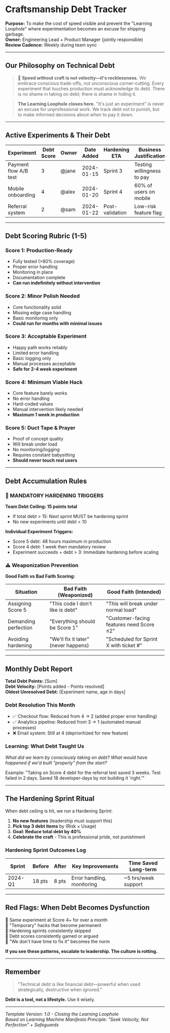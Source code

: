 # Craftsmanship Debt Tracker

**Purpose:** To make the cost of speed visible and prevent the "Learning Loophole" where experimentation becomes an excuse for shipping garbage.  
**Owner:** Engineering Lead + Product Manager (jointly responsible)  
**Review Cadence:** Weekly during team sync

---

## Our Philosophy on Technical Debt

> 🎯 **Speed without craft is not velocity—it's recklessness.** We embrace conscious trade-offs, not unconscious corner-cutting. Every experiment that touches production must acknowledge its debt. There is no shame in taking on debt; there is shame in hiding it.

> **The Learning Loophole closes here.** "It's just an experiment" is never an excuse for unprofessional work. We track debt not to punish, but to make informed decisions about when to pay it down.

---

## Active Experiments & Their Debt

| Experiment | Debt Score | Owner | Date Added | Hardening ETA | Business Justification |
|------------|------------|-------|------------|---------------|------------------------|
| Payment flow A/B test | 3 | @jane | 2024-01-15 | Sprint 3 | Testing willingness to pay |
| Mobile onboarding | 4 | @alex | 2024-01-20 | Sprint 4 | 60% of users on mobile |
| Referral system | 2 | @sam | 2024-01-22 | Post-validation | Low-risk feature flag |

---

## Debt Scoring Rubric (1-5)

### Score 1: Production-Ready

- Fully tested (>80% coverage)
- Proper error handling
- Monitoring in place
- Documentation complete
- **Can run indefinitely without intervention**

### Score 2: Minor Polish Needed

- Core functionality solid
- Missing edge case handling
- Basic monitoring only
- **Could run for months with minimal issues**

### Score 3: Acceptable Experiment

- Happy path works reliably
- Limited error handling
- Basic logging only
- Manual processes acceptable
- **Safe for 2-4 week experiment**

### Score 4: Minimum Viable Hack

- Core feature barely works
- No error handling
- Hard-coded values
- Manual intervention likely needed
- **Maximum 1 week in production**

### Score 5: Duct Tape & Prayer

- Proof of concept quality
- Will break under load
- No monitoring/logging
- Requires constant babysitting
- **Should never touch real users**

---

## Debt Accumulation Rules

### 🚨 MANDATORY HARDENING TRIGGERS

**Team Debt Ceiling: 15 points total**

- If total debt > 15: Next sprint MUST be hardening sprint
- No new experiments until debt < 10

**Individual Experiment Triggers:**

- Score 5 debt: 48 hours maximum in production
- Score 4 debt: 1 week then mandatory review
- Experiment succeeds + debt > 3: Immediate hardening before scaling

### ⚠️ Weaponization Prevention

**Good Faith vs Bad Faith Scoring:**

| Situation | Bad Faith (Weaponized) | Good Faith (Intended) |
|-----------|------------------------|----------------------|
| Assigning Score 5 | "This code I don't like is debt" | "This will break under normal load" |
| Demanding perfection | "Everything should be Score 1" | "Customer-facing features need Score ≤2" |
| Avoiding hardening | "We'll fix it later" (never happens) | "Scheduled for Sprint X with ticket #" |

---

## Monthly Debt Report

**Total Debt Points:** [Sum]  
**Debt Velocity:** [Points added - Points resolved]  
**Oldest Unresolved Debt:** [Experiment name, age in days]  

### Debt Resolution This Month

- ✅ Checkout flow: Reduced from 4 → 2 (added proper error handling)
- ✅ Analytics pipeline: Reduced from 3 → 1 (automated manual processes)
- ❌ Email system: Still at 4 (deprioritized for new feature)

### Learning: What Debt Taught Us

*What did we learn by consciously taking on debt? What would have happened if we'd built "properly" from the start?*

Example: "Taking on Score 4 debt for the referral test saved 3 weeks. Test failed in 2 days. Saved 18 developer-days by not building it 'right.'"

---

## The Hardening Sprint Ritual

When debt ceiling is hit, we run a Hardening Sprint:

1. **No new features** (leadership must support this)
2. **Pick top 3 debt items** by (Risk × Usage)
3. **Goal: Reduce total debt by 40%**
4. **Celebrate the craft** - This is professional pride, not punishment

### Hardening Sprint Outcomes Log

| Sprint | Before | After | Key Improvements | Time Saved Long-term |
|--------|--------|-------|------------------|---------------------|
| 2024-Q1 | 18 pts | 8 pts | Error handling, monitoring | ~5 hrs/week support |

---

## Red Flags: When Debt Becomes Dysfunction

🚩 Same experiment at Score 4+ for over a month  
🚩 "Temporary" hacks that become permanent  
🚩 Hardening sprints consistently skipped  
🚩 Debt scores consistently gamed or argued  
🚩 "We don't have time to fix it" becomes the norm

**If you see these patterns, escalate to leadership. The culture is rotting.**

---

## Remember

> "Technical debt is like financial debt—powerful when used strategically, destructive when ignored."

**Debt is a tool, not a lifestyle.** Use it wisely.

---

*Template Version: 1.0 - Closing the Learning Loophole*  
*Based on Learning Machine Manifesto Principle: "Seek Velocity, Not Perfection" + Safeguards*

